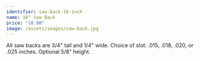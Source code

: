 ```yaml
---
identifier: saw-back-16-inch
name: 16" Saw Back
price: "18.00"
image: /assets/images/saw-back.jpg
---
```

All saw backs are 3/4" tall and 1/4" wide.  Choice of slot: .015, .018, .020, or .025 inches.  Optional 5/8" height.
